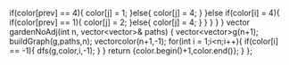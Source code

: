 if(color[prev] == 4){
color[j] = 1;
}else{
color[j] = 4;
}
}else if(color[i] = 4){
if(color[prev] == 1){
color[j] = 2;
}else{
color[j] = 4;
}
}
}
}
}
vector<int> gardenNoAdj(int n, vector<vector<int>>& paths) {
vector<vector<int>>g(n+1);
buildGraph(g,paths,n);
vector<int>color(n+1,-1);
for(int i = 1;i<n;i++){
if(color[i] == -1){
dfs(g,color,i,-1);
}
}
return {color.begin()+1,color.end()};
}
};
```
